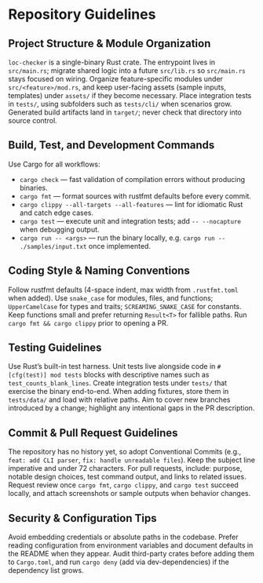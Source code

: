 # Repository Guidelines

## Project Structure & Module Organization
`loc-checker` is a single-binary Rust crate. The entrypoint lives in `src/main.rs`; migrate shared logic into a future `src/lib.rs` so `src/main.rs` stays focused on wiring. Organize feature-specific modules under `src/<feature>/mod.rs`, and keep user-facing assets (sample inputs, templates) under `assets/` if they become necessary. Place integration tests in `tests/`, using subfolders such as `tests/cli/` when scenarios grow. Generated build artifacts land in `target/`; never check that directory into source control.

## Build, Test, and Development Commands
Use Cargo for all workflows:
- `cargo check` — fast validation of compilation errors without producing binaries.
- `cargo fmt` — format sources with rustfmt defaults before every commit.
- `cargo clippy --all-targets --all-features` — lint for idiomatic Rust and catch edge cases.
- `cargo test` — execute unit and integration tests; add `-- --nocapture` when debugging output.
- `cargo run -- <args>` — run the binary locally, e.g. `cargo run -- ./samples/input.txt` once implemented.

## Coding Style & Naming Conventions
Follow rustfmt defaults (4-space indent, max width from `.rustfmt.toml` when added). Use `snake_case` for modules, files, and functions; `UpperCamelCase` for types and traits; `SCREAMING_SNAKE_CASE` for constants. Keep functions small and prefer returning `Result<T>` for fallible paths. Run `cargo fmt && cargo clippy` prior to opening a PR.

## Testing Guidelines
Use Rust’s built-in test harness. Unit tests live alongside code in `#[cfg(test)] mod tests` blocks with descriptive names such as `test_counts_blank_lines`. Create integration tests under `tests/` that exercise the binary end-to-end. When adding fixtures, store them in `tests/data/` and load with relative paths. Aim to cover new branches introduced by a change; highlight any intentional gaps in the PR description.

## Commit & Pull Request Guidelines
The repository has no history yet, so adopt Conventional Commits (e.g., `feat: add CLI parser`, `fix: handle unreadable files`). Keep the subject line imperative and under 72 characters. For pull requests, include: purpose, notable design choices, test command output, and links to related issues. Request review once `cargo fmt`, `cargo clippy`, and `cargo test` succeed locally, and attach screenshots or sample outputs when behavior changes.

## Security & Configuration Tips
Avoid embedding credentials or absolute paths in the codebase. Prefer reading configuration from environment variables and document defaults in the README when they appear. Audit third-party crates before adding them to `Cargo.toml`, and run `cargo deny` (add via dev-dependencies) if the dependency list grows.
